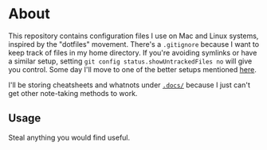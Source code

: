 # About

This repository contains configuration files I use on Mac and Linux systems, inspired by the "dotfiles" movement. There's a `.gitignore` because I want to keep track of files in my home directory. If you're avoiding symlinks or have a similar setup, setting `git config status.showUntrackedFiles no` will give you control. Some day I'll move to one of the better setups mentioned [here](https://news.ycombinator.com/item?id=11070797).

I'll be storing cheatsheets and whatnots under [`.docs/`](.docs) because I just can't get other note-taking methods to work.

## Usage

Steal anything you would find useful.

